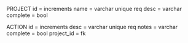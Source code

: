 PROJECT
id = increments
name = varchar unique req
desc = varchar
complete = bool

ACTION
id = increments
desc = varchar unique req
notes = varchar
complete = bool
project_id = fk